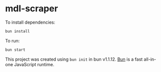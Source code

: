 # mdl-scraper

To install dependencies:

```bash
bun install
```

To run:

```bash
bun start
```

This project was created using `bun init` in bun v1.1.12. [Bun](https://bun.sh) is a fast all-in-one JavaScript runtime.
